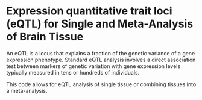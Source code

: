 # Expression quantitative trait loci (eQTL) for Single and Meta-Analysis of Brain Tissue 
         
An eQTL is a locus that explains a fraction of the genetic variance of a gene expression phenotype. Standard eQTL analysis involves a direct association test between markers of genetic variation with gene expression levels typically measured in tens or hundreds of individuals.               
            
This code allows for eQTL analysis of single tissue or combining tissues into a meta-analysis.                             
               
        
                  
      
  
   
   
